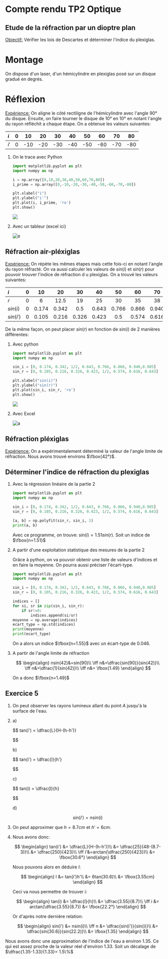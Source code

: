 # Compte rendu TP2 Optique

## Etude de la réfraction par un dioptre plan

<u>Objectif:</u> Vérifier les lois de Descartes et déterminer l'indice du plexiglas.

# Montage

On dispose d'un laser, d'un hémicylindre en plexiglas posé sur un disque gradué en degrés.

# Réflexion

<u>Expérience:</u> On aligne le côté rectiligne de l'hémicylindre avec l'angle 90° du disque. Ensuite, on faire tourner le disque de 10° en 10° en notant l'angle du rayon réfléchit a chaque étape. On a obtenue les valeurs suivantes:

| $i$  | 0   | 10  | 20  | 30  | 40  | 50  | 60  | 70  | 80  |
|:---- |:---:|:---:|:---:|:---:|:---:|:---:|:---:|:---:|:---:|
| $i'$ | 0   | -10 | -20 | -30 | -40 | -50 | -60 | -70 | -80 |

1. On le trace avec Python
   
   ```python
   import matplotlib.pyplot as plt
   import numpy as np
   
   i = np.array([0,10,20,30,40,50,60,70,80])
   i_prime = np.array([0,-10,-20,-30,-40,-50,-60,-70,-80])
   
   plt.xlabel("i")
   plt.ylabel("i'")
   plt.plot(i, i_prime, 'ro')
   plt.show()
   ```
   
   ![](i_iprime.png)

2. Avec un tableur (excel ici)
   
   ![e](i_iprime_excel.png)

## Réfraction air-pléxiglas

<u>Expérience:</u> On répète les mêmes étapes mais cette fois-ci en notant l'angle du rayon réfracté. On va aussi calculer les valeurs de $sin(i)$ et $sin(r)$ pour pouvoir trouver l'indice de réfraction d u plexiglas. On a trouvé les valeurs suivantes:

| $i$       | 0   | 10    | 20    | 30    | 40    | 50    | 60    | 70    | 80    |
|:--------- |:---:|:-----:|:-----:|:-----:|:-----:|:-----:|:-----:|:-----:|:-----:|
| $r$       | 0   | 6     | 12.5  | 19    | 25    | 30    | 35    | 38    | 40    |
| $sin(i)$  | 0   | 0.174 | 0.342 | 0.5   | 0.643 | 0.766 | 0.866 | 0.940 | 0.985 |
| $sin(i')$ | 0   | 0.105 | 0.216 | 0.326 | 0.423 | 0.5   | 0.574 | 0.616 | 0.643 |

De la même façon, on peut placer $sin(r)$ en fonction de $sin(i)$ de 2 manières différentes:

1. Avec python
   
   ```python
   import matplotlib.pyplot as plt
   import numpy as np
   
   sin_i = [0, 0.174, 0.342, 1/2, 0.643, 0.766, 0.866, 0.940,0.985]
   sin_r = [0, 0.105, 0.216, 0.326, 0.423, 1/2, 0.574, 0.616, 0.643]
   
   plt.xlabel("sin(i)")
   plt.ylabel("sin(r)")
   plt.plot(sin_i, sin_r, 'ro')
   plt.show()
   ```
   
   ![](sini_sinr.png)

2. Avec Excel
   
   ![a](sini_sinr_excel.png)

## Réfraction pléxiglas

<u>Expérience:</u> On a expérimentalement déterminé la valeur de l'angle limite de réfraction. Nous avons trouvé environs $\fbox{42°}$.

## Déterminer l'indice de réfraction du plexiglas

1. Avec la régression linéaire de la partie 2
   
   ```python
   import matplotlib.pyplot as plt
   import numpy as np
   
   sin_i = [0, 0.174, 0.342, 1/2, 0.643, 0.766, 0.866, 0.940,0.985]
   sin_r = [0, 0.105, 0.216, 0.326, 0.423, 1/2, 0.574, 0.616, 0.643]
   
   [a, b] = np.polyfit(sin_r, sin_i, 1)
   print(a, b)
   ```
   
   Avec ce programme, on trouve: $sin(i)=1.51sin(r)$. Soit un indice de $\fbox{n=1.51}$

2. A partir d'une exploitation statistique des mesures de la partie 2
   
   Grâce à python, on va pouvoir obtenir une liste de valeurs d'indices et en faire la moyenne. On pourra aussi préciser l'écart-type.
   
   ```python
   import matplotlib.pyplot as plt
   import numpy as np
   
   sin_i = [0, 0.174, 0.342, 1/2, 0.643, 0.766, 0.866, 0.940,0.985]
   sin_r = [0, 0.105, 0.216, 0.326, 0.423, 1/2, 0.574, 0.616, 0.643]
   
   indices = []
   for si, sr in zip(sin_i, sin_r):
       if sr!=0:
           indices.append(si/sr)
   moyenne = np.average(indices)
   ecart_type = np.std(indices)
   print(moyenne)
   print(ecart_type)
   ```
   
   On a alors un indice $\fbox{n=1.55}$ avec un écart-type de $0.046$.

3. A partir de l'angle limite de réfraction
   
   $$
   \begin{align}
nsin(42)&=sin(90)\\
\iff n&=\dfrac{sin(90)}{sin(42)}\\
\iff n&=\dfrac{1}{sin(42)}\\
\iff n&= \fbox{1.49}
\end{align}
   $$
   
   On a donc $\fbox{n=1.49}$

## Exercice 5

1. On peut observer les rayons lumineux allant du point $A$ jusqu'à la surface de l'eau.

2. a)
   
   $$
   tan(i') = \dfrac{L}{H-(h-h')}

   $$
   
   b)
   
   $$
   tan(i') = \dfrac{l}{h'}

   $$
   
   c)
   
   $$
   tan(i) = \dfrac{l}{h}

   $$
   
   d)
   
   $$
   sin(i')=nsin(i)
   $$

3. On peut approximer que $h=8.7cm$ et $h'=6cm$.

4. Nous avons donc:
   
   $$
   \begin{align}
tan(i') &= \dfrac{L}{H-(h-h')}\\
  &= \dfrac{25}{48-(8.7-3)}\\
  &= \dfrac{250}{423}\\
\iff i'&=arctan(\dfrac{250}{423})\\
 &= \fbox{30.6°}
\end{align}
   $$
   
   Nous pouvons alors en déduire $l$:
   
   $$
   \begin{align}
l &= tan(i')h'\\
&= 6tan(30.6)\\
&= \fbox{3.55cm}
\end{align}
   $$
   
   Ceci va nous permettre de trouver $i$:
   
   $$
   \begin{align}
tan(i) &= \dfrac{l}{h}\\
 &= \dfrac{3.55}{8.7}\\
\iff i &= arctan(\dfrac{3.55}{8.7})
 &= \fbox{22.2°}
\end{align}
   $$
   
   Or d'après notre dernière relation:
   
   $$
   \begin{align}
sin(i') &= nsin(i)\\
\iff n  &= \dfrac{sin(i')}{sin(i)}\\
  &= \dfrac{sin(30.6)}{sin(22.2)}\\
  &= \fbox{1.35}
\end{align}
   $$

Nous avons donc une approximation de l'indice de l'eau a environ 1.35. Ce qui est assez proche de la valeur réel d'environ 1.33. Soit un décalage de $\dfrac{1.35-1.33}{1.33}= 1.5\%$

